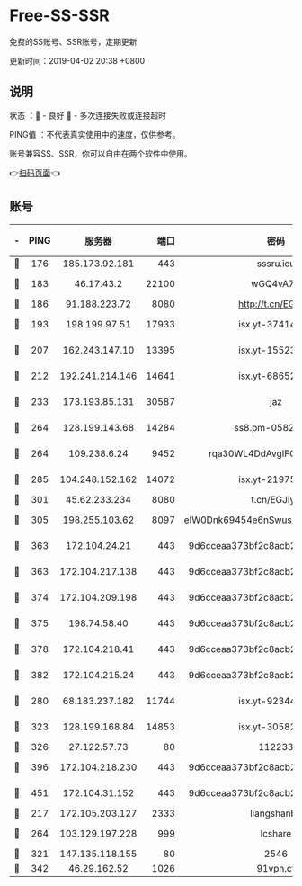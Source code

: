 # Free-SS-SSR

免费的SS账号、SSR账号，定期更新

更新时间：2019-04-02 20:38 +0800

## 说明

状态     ：🙂 - 良好 🙁 - 多次连接失败或连接超时

PING值   ：不代表真实使用中的速度，仅供参考。

账号兼容SS、SSR，你可以自由在两个软件中使用。

👉[扫码页面](https://liesauer.github.io/Free-SS-SSR/)👈

## 账号

|-|PING|服务器|端口|密码|加密方式|区域|
|:----:|:----:|:-----:|-----:|:----:|:----:|:----:|
|🙂|176|185.173.92.181|443|sssru.icu|rc4-md5|RU|
|🙂|183|46.17.43.2|22100|wGQ4vA7D|aes-256-gcm|RU|
|🙂|186|91.188.223.72|8080|http://t.cn/EGJIyrl|rc4-md5|RU|
|🙂|193|198.199.97.51|17933|isx.yt-37414659|aes-256-cfb|US|
|🙂|207|162.243.147.10|13395|isx.yt-15523512|aes-256-cfb|US|
|🙂|212|192.241.214.146|14641|isx.yt-68652544|aes-256-cfb|US|
|🙂|233|173.193.85.131|30587|jaz|aes-256-cfb|US|
|🙂|264|128.199.143.68|14284|ss8.pm-05820296|aes-256-cfb|SG|
|🙂|264|109.238.6.24|9452|rqa30WL4DdAvgIFG6Fs3znzTa|aes-256-cfb|FR|
|🙂|285|104.248.152.162|14072|isx.yt-21975141|aes-256-cfb|SG|
|🙂|301|45.62.233.234|8080|t.cn/EGJIyrl|rc4-md5|CA|
|🙂|305|198.255.103.62|8097|eIW0Dnk69454e6nSwuspv9DmS201tQ0D|aes-256-cfb|US|
|🙂|363|172.104.24.21|443|9d6cceaa373bf2c8acb22e60b6a58be6|aes-256-cfb|US|
|🙂|363|172.104.217.138|443|9d6cceaa373bf2c8acb22e60b6a58be6|aes-256-cfb|US|
|🙂|374|172.104.209.198|443|9d6cceaa373bf2c8acb22e60b6a58be6|aes-256-cfb|US|
|🙂|375|198.74.58.40|443|9d6cceaa373bf2c8acb22e60b6a58be6|aes-256-cfb|US|
|🙂|378|172.104.218.41|443|9d6cceaa373bf2c8acb22e60b6a58be6|aes-256-cfb|US|
|🙂|382|172.104.215.24|443|9d6cceaa373bf2c8acb22e60b6a58be6|aes-256-cfb|US|
|🙂|280|68.183.237.182|11744|isx.yt-92344610|aes-256-cfb|SG|
|🙂|323|128.199.168.84|14853|isx.yt-30582831|aes-256-cfb|SG|
|🙂|326|27.122.57.73|80|112233|chacha20|HK|
|🙂|396|172.104.218.230|443|9d6cceaa373bf2c8acb22e60b6a58be6|aes-256-cfb|US|
|🙂|451|172.104.31.152|443|9d6cceaa373bf2c8acb22e60b6a58be6|aes-256-cfb|US|
|🙁|217|172.105.203.127|2333|liangshanbo|chacha20|JP|
|🙁|264|103.129.197.228|999|lcshare|aes-256-cfb|US|
|🙁|321|147.135.118.155|80|2546|chacha20|US|
|🙁|342|46.29.162.52|1026|91vpn.cf|rc4-md5|RU|
